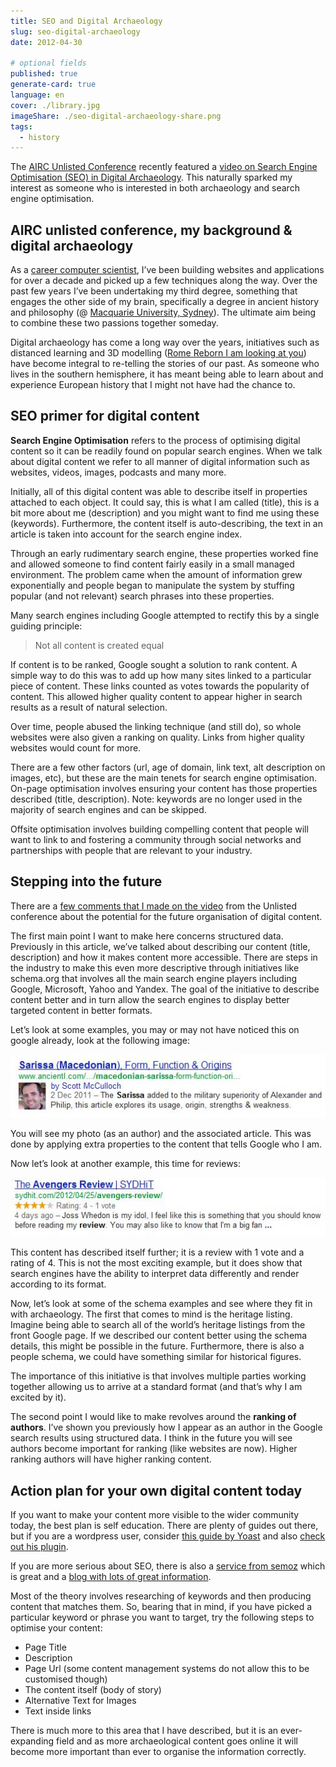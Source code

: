 ```yaml
---
title: SEO and Digital Archaeology
slug: seo-digital-archaeology
date: 2012-04-30

# optional fields
published: true
generate-card: true
language: en
cover: ./library.jpg
imageShare: ./seo-digital-archaeology-share.png
tags:
  - history
---
```


The [AIRC Unlisted Conference](http://romanculture.org/page/our-focus) recently featured a [video on Search Engine Optimisation (SEO) in Digital Archaeology](https://web.archive.org/web/20121120201858/http://www.youtube.com/watch?v=fr-i_JOt-oM). This naturally sparked my interest as someone who is interested in both archaeology and search engine optimisation.

## AIRC unlisted conference, my background & digital archaeology

As a [career computer scientist](/about), I’ve been building websites and applications for over a decade and picked up a few techniques along the way. Over the past few years I’ve been undertaking my third degree, something that engages the other side of my brain, specifically a degree in ancient history and philosophy (@ [Macquarie University, Sydney](http://www.mq.edu.au/)). The ultimate aim being to combine these two passions together someday.

Digital archaeology has come a long way over the years, initiatives such as distanced learning and 3D modelling ([Rome Reborn I am looking at you](http://www.romereborn.virginia.edu/)) have become integral to re-telling the stories of our past. As someone who lives in the southern hemisphere, it has meant being able to learn about and experience European history that I might not have had the chance to.

## SEO primer for digital content

**Search Engine Optimisation** refers to the process of optimising digital content so it can be readily found on popular search engines. When we talk about digital content we refer to all manner of digital information such as websites, videos, images, podcasts and many more.

Initially, all of this digital content was able to describe itself in properties attached to each object. It could say, this is what I am called (title), this is a bit more about me (description) and you might want to find me using these (keywords). Furthermore, the content itself is auto-describing, the text in an article is taken into account for the search engine index.

Through an early rudimentary search engine, these properties worked fine and allowed someone to find content fairly easily in a small managed environment. The problem came when the amount of information grew exponentially and people began to manipulate the system by stuffing popular (and not relevant) search phrases into these properties.

Many search engines including Google attempted to rectify this by a single guiding principle:

> Not all content is created equal

If content is to be ranked, Google sought a solution to rank content. A simple way to do this was to add up how many sites linked to a particular piece of content. These links counted as votes towards the popularity of content. This allowed higher quality content to appear higher in search results as a result of natural selection.

Over time, people abused the linking technique (and still do), so whole websites were also given a ranking on quality. Links from higher quality websites would count for more.

There are a few other factors (url, age of domain, link text, alt description on images, etc), but these are the main tenets for search engine optimisation. On-page optimisation involves ensuring your content has those properties described (title, description). Note: keywords are no longer used in the majority of search engines and can be skipped.

Offsite optimisation involves building compelling content that people will want to link to and fostering a community through social networks and partnerships with people that are relevant to your industry.

## Stepping into the future

There are a [few comments that I made on the video](http://www.youtube.com/watch?v=fr-i_JOt-oM) from the Unlisted conference about the potential for the future organisation of digital content.

The first main point I want to make here concerns structured data. Previously in this article, we’ve talked about describing our content (title, description) and how it makes content more accessible. There are steps in the industry to make this even more descriptive through initiatives like schema.org that involves all the main search engine players including Google, Microsoft, Yahoo and Yandex. The goal of the initiative to describe content better and in turn allow the search engines to display better targeted content in better formats.

Let’s look at some examples, you may or may not have noticed this on google already, look at the following image:

![Rich Snippet - Author](./author1.jpg)

You will see my photo (as an author) and the associated article. This was done by applying extra properties to the content that tells Google who I am.

Now let’s look at another example, this time for reviews:

![Rich Snippet - Author](./review1.jpg)

This content has described itself further; it is a review with 1 vote and a rating of 4. This is not the most exciting example, but it does show that search engines have the ability to interpret data differently and render according to its format.

Now, let’s look at some of the schema examples and see where they fit in with archaeology. The first that comes to mind is the heritage listing. Imagine being able to search all of the world’s heritage listings from the front Google page. If we described our content better using the schema details, this might be possible in the future. Furthermore, there is also a people schema, we could have something similar for historical figures.

The importance of this initiative is that involves multiple parties working together allowing us to arrive at a standard format (and that’s why I am excited by it).

The second point I would like to make revolves around the **ranking of authors**. I’ve shown you previously how I appear as an author in the Google search results using structured data. I think in the future you will see authors become important for ranking (like websites are now). Higher ranking authors will have higher ranking content.

## Action plan for your own digital content today

If you want to make your content more visible to the wider community today, the best plan is self education. There are plenty of guides out there, but if you are a wordpress user, consider [this guide by Yoast](http://yoast.com/articles/wordpress-seo/) and also [check out his plugin](http://yoast.com/wordpress/seo/).

If you are more serious about SEO, there is also a [service from semoz](http://www.seomoz.org/) which is great and a [blog with lots of great information](http://www.seomoz.org/blog).

Most of the theory involves researching of keywords and then producing content that matches them. So, bearing that in mind, if you have picked a particular keyword or phrase you want to target, try the following steps to optimise your content:

- Page Title
- Description
- Page Url (some content management systems do not allow this to be customised though)
- The content itself (body of story)
- Alternative Text for Images
- Text inside links

There is much more to this area that I have described, but it is an ever-expanding field and as more archaeological content goes online it will become more important than ever to organise the information correctly.
